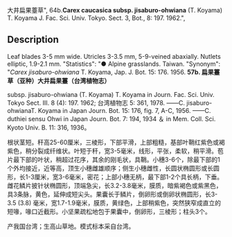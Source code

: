 大井扁果薹草",
64b.**Carex caucasica subsp. jisaburo-ohwiana** (T. Koyama) T. Koyama J. Fac. Sci. Univ. Tokyo. Sect. 3, Bot., 8: 197. 1962.",

## Description
Leaf blades 3-5 mm wide. Utricles 3-3.5 mm, 5-9-veined abaxially. Nutlets elliptic, 1.9-2.1 mm.
  "Statistics": "● Alpine grasslands. Taiwan.
  "Synonym": "*Carex jisaburo-ohwiana* T. Koyama, Jap. J. Bot. 15: 176. 1956.
**57b. 扁果薹草（亚种）大井扁果薹（台湾植物志）**

subsp. jisaburo-ohwiana (T. Koyama) T. Koyama in Journ. Fac. Sci. Univ. Tokyo Sect. III. 8 (4): 197. 1962; 台湾植物志 5: 361, 1978. ——C. jisaburo-ohwianaT. Koyama in Japan Journ. Bot. 15: 176, fig. 7, A-C, 1956. ——C. duthiei sensu Ohwi in Japan Journ. Bot. 7: 194, 1934 ＆ in Mem. Coll. Sci. Kyoto Univ. B. 11: 316, 1936。

根状茎短。秆高25-60厘米，三棱形，下部平滑，上部粗糙，基部叶鞘红紫色或褐紫色，稍分裂成纤维状。叶短于秆，宽3-5毫米，线形，平张，柔软，稍平滑。苞片最下部的叶状，稍超过花序，其余的刚毛状，具鞘。小穗3-6个，除最下部的1个外均接近，近等高，顶生小穗雌雄顺序；侧生小穗雌性，长圆状椭圆形或长圆形，长1-3厘米，宽3-6毫米，密花；上部小穗无柄，最下部1-2个具长柄，下垂。雌花鳞片披针状椭圆形，顶端急尖，长3.2-3.8毫米，膜质，暗紫褐色或紫黑色，具3条脉，黄色，延伸成短尖头。果囊长于鳞片，倒卵形或倒卵状椭圆形，长3-3.5 (3.8) 毫米，宽1.7-1.9毫米，膜质，黄绿色，上部稍紫色，突然狭窄成直立的短喙，喙口近截形。小坚果疏松地包于果囊中，倒卵形，三棱形；柱头3个。

产我国台湾；生高山草地。模式标本采自台湾。
